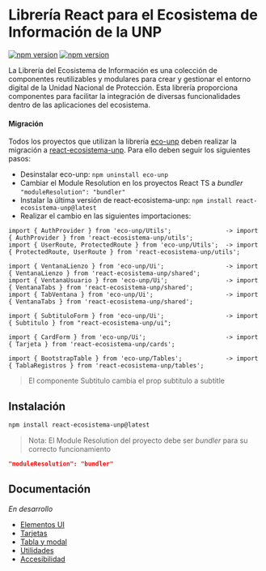 # Librería React para el Ecosistema de Información de la UNP

<span align="center">
<a href="https://www.npmjs.com/package/react-ecosistema-unp"><img title="npm version" src="https://badgen.net/npm/v/react-ecosistema-unp?label=latest"></a>
<a href="https://www.npmjs.com/package/react-ecosistema-unp"><img title="npm version" src="https://badgen.net/npm/v/react-ecosistema-unp?label=pre"></a>
</span>

La Librería del Ecosistema de Información es una colección de componentes reutilizables y modulares para crear y gestionar el entorno digital de la Unidad Nacional de Protección. Esta librería proporciona componentes para facilitar la integración de diversas funcionalidades dentro de las aplicaciones del ecosistema.


#### Migración

Todos los proyectos que utilizan la librería [eco-unp](https://www.npmjs.com/package/eco-unp) deben realizar la migración a [react-ecosistema-unp](https://www.npmjs.com/package/react-ecosistema-unp). Para ello deben seguir los siguientes pasos:
* Desinstalar eco-unp: ```npm uninstall eco-unp```
* Cambiar el Module Resolution en los proyectos React TS a *bundler* ```"moduleResolution": "bundler"```
* Instalar la última versión de react-ecosistema-unp: ```npm install react-ecosistema-unp@latest```
* Realizar el cambio en las siguientes importaciones:
```tsx
import { AuthProvider } from 'eco-unp/Utils';               -> import { AuthProvider } from 'react-ecosistema-unp/utils';
import { UserRoute, ProtectedRoute } from 'eco-unp/Utils';  -> import { ProtectedRoute, UserRoute } from 'react-ecosistema-unp/utils';

import { VentanaLienzo } from 'eco-unp/Ui';                 -> import { VentanaLienzo } from 'react-ecosistema-unp/shared';
import { VentanaUsuario } from 'eco-unp/Ui';                -> import { VentanaTabs } from 'react-ecosistema-unp/shared';
import { TabVentana } from 'eco-unp/Ui';                    -> import { VentanaTabs } from 'react-ecosistema-unp/shared';

import { SubtituloForm } from 'eco-unp/Ui';                 -> import { Subtitulo } from "react-ecosistema-unp/ui";

import { CardForm } from 'eco-unp/Ui';                      -> import { Tarjeta } from 'react-ecosistema-unp/cards';

import { BootstrapTable } from 'eco-unp/Tables';            -> import { TablaRegistros } from 'react-ecosistema-unp/tables';
```

> El componente Subtitulo cambia el prop subtitulo a subtitle


## Instalación

```bash
npm install react-ecosistema-unp@latest
```
> Nota: El Module Resolution del proyecto debe ser *bundler* para su correcto funcionamiento
```json
"moduleResolution": "bundler"
```


## Documentación

*En desarrollo*

* [Elementos UI](docs/ui.md)
* [Tarjetas](docs/cards.md)
* [Tabla y modal](docs/table.md)
* [Utilidades](docs/utils.md)
* [Accesibilidad](docs/accessibility.md)